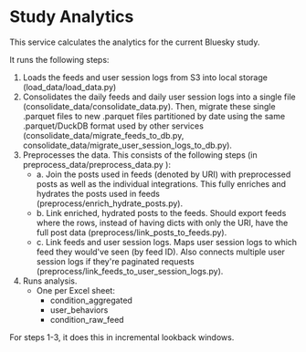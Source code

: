 # Study Analytics

This service calculates the analytics for the current Bluesky study.

It runs the following steps:

1. Loads the feeds and user session logs from S3 into local storage (load_data/load_data.py)
2. Consolidates the daily feeds and daily user session logs into a single file (consolidate_data/consolidate_data.py). Then, migrate these single .parquet files to new .parquet files partitioned by date using the same .parquet/DuckDB format used by other services (consolidate_data/migrate_feeds_to_db.py, consolidate_data/migrate_user_session_logs_to_db.py).
3. Preprocesses the data. This consists of the following steps (in preprocess_data/preprocess_data.py   ):
    - a. Join the posts used in feeds (denoted by URI) with preprocessed posts as well as the individual integrations. This fully enriches and hydrates the posts used in feeds (preprocess/enrich_hydrate_posts.py).
    - b. Link enriched, hydrated posts to the feeds. Should export feeds where the rows, instead of having dicts with only the URI, have the full post data (preprocess/link_posts_to_feeds.py).
    - c. Link feeds and user session logs. Maps user session logs to which feed they would've seen (by feed ID). Also connects multiple user session logs if they're paginated requests (preprocess/link_feeds_to_user_session_logs.py).
4. Runs analysis.
    - One per Excel sheet:
        - condition_aggregated
        - user_behaviors
        - condition_raw_feed

For steps 1-3, it does this in incremental lookback windows.
